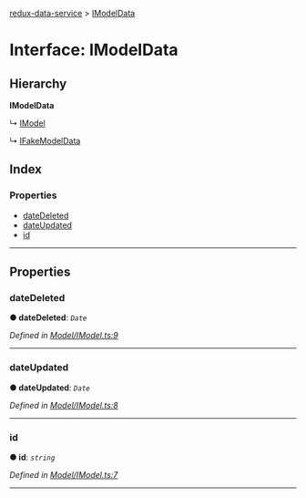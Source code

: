 [redux-data-service](../README.md) > [IModelData](../interfaces/imodeldata.md)

# Interface: IModelData

## Hierarchy

**IModelData**

↳  [IModel](imodel.md)

↳  [IFakeModelData](ifakemodeldata.md)

## Index

### Properties

* [dateDeleted](imodeldata.md#datedeleted)
* [dateUpdated](imodeldata.md#dateupdated)
* [id](imodeldata.md#id)

---

## Properties

<a id="datedeleted"></a>

###  dateDeleted

**● dateDeleted**: *`Date`*

*Defined in [Model/IModel.ts:9](https://github.com/Rediker-Software/redux-data-service/blob/a126781/src/Model/IModel.ts#L9)*

___
<a id="dateupdated"></a>

###  dateUpdated

**● dateUpdated**: *`Date`*

*Defined in [Model/IModel.ts:8](https://github.com/Rediker-Software/redux-data-service/blob/a126781/src/Model/IModel.ts#L8)*

___
<a id="id"></a>

###  id

**● id**: *`string`*

*Defined in [Model/IModel.ts:7](https://github.com/Rediker-Software/redux-data-service/blob/a126781/src/Model/IModel.ts#L7)*

___

